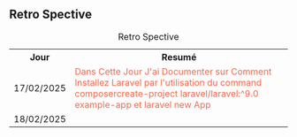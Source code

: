 ## Retro Spective
 <table>
    <caption>Retro Spective</caption>
    <tr>
      <th>Jour</th>
      <th>Resumé</th>
    </tr>
    <tr>
      <td>17/02/2025</td>
      <td style="color:tomato">Dans Cette Jour J'ai Documenter sur Comment Installez Laravel par l'utilisation du command composercreate-project laravel/laravel:^9.0 example-app et laravel new App</td>
    </tr>
    <tr>
      <td>18/02/2025</td>
      <td style="color:tomato"></td>
    </tr>
</table>